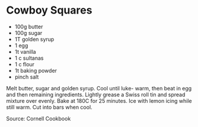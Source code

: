 # Cowboy Squares

* 100g butter
* 100g sugar
* 1T golden syrup
* 1 egg
* 1t vanilla
* 1 c sultanas
* 1 c flour
* 1t baking powder
* pinch salt

Melt butter, sugar and golden syrup.  Cool until luke- warm, then beat in egg and then remaining ingredients.  Lightly grease a Swiss roll tin and spread mixture over evenly.  Bake at 180C for 25 minutes.  Ice with lemon icing while still warm.  Cut into bars when cool.

Source: Cornell Cookbook

